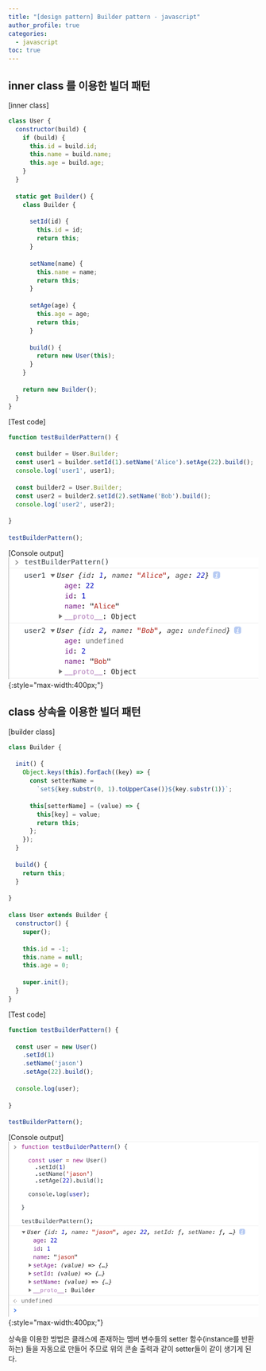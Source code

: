 ```yaml
---
title: "[design pattern] Builder pattern - javascript"
author_profile: true
categories: 
  - javascript
toc: true
---
```


inner class 를 이용한 빌더 패턴
--------------------
[inner class]
```javascript
class User {
  constructor(build) {
    if (build) {
      this.id = build.id;
      this.name = build.name;
      this.age = build.age;
    }
  }

  static get Builder() {
    class Builder {

      setId(id) {
        this.id = id;
        return this;
      }

      setName(name) {
        this.name = name;
        return this;
      }

      setAge(age) {
        this.age = age;
        return this;
      }

      build() {
        return new User(this);
      }
    }

    return new Builder();
  }
}
```

[Test code]
```javascript
function testBuilderPattern() {

  const builder = User.Builder;
  const user1 = builder.setId(1).setName('Alice').setAge(22).build();
  console.log('user1', user1);

  const builder2 = User.Builder;
  const user2 = builder2.setId(2).setName('Bob').build();
  console.log('user2', user2);

}

testBuilderPattern();
```

[Console output]  
![screenshot](/assets/img/2018-12-30_js_builder_screenshot1.png){:style="max-width:400px;"}


class 상속을 이용한 빌더 패턴
--------------------

[builder class]
```javascript
class Builder {

  init() {
    Object.keys(this).forEach((key) => {
      const setterName =
        `set${key.substr(0, 1).toUpperCase()}${key.substr(1)}`;

      this[setterName] = (value) => {
        this[key] = value;
        return this;
      };
    });
  }

  build() {
    return this;
  }

}

class User extends Builder {
  constructor() {
    super();

    this.id = -1;
    this.name = null;
    this.age = 0;

    super.init();
  }
}
```

[Test code]
```javascript
function testBuilderPattern() {

  const user = new User()
    .setId(1)
    .setName('jason')
    .setAge(22).build();

  console.log(user);

}

testBuilderPattern();
```

[Console output]  
![screenshot](/assets/img/2018-12-30_js_builder_screenshot2.png){:style="max-width:400px;"}  
  
상속을 이용한 방법은 클래스에 존재하는 멤버 변수들의 setter 함수(instance를 반환 하는)
들을 자동으로 만들어 주므로 위의 콘솔 출력과 같이 setter들이 같이 생기게 된다.

